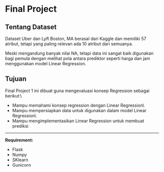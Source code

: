 # Final Project
## Tentang Dataset
Dataset Uber dan Lyft Boston, MA berasal dari Kaggle dan memiliki 57 atribut, tetapi yang paling relevan ada 10 atribut dari semuanya. 

Meski mengandung banyak nilai NA, tetapi data ini sangat baik digunakan bagi pemula dengan melihat pola antara prediktor seperti harga dan jam menggunakan model Linear Regression.

## Tujuan
Final Project 1 ini dibuat guna mengevaluasi konsep Regression sebagai berikut:\
* Mampu memahami konsep regression dengan Linear Regression\
* Mampu mempersiapkan data untuk digunakan dalam model Linear Regression\
* Mampu mengimplementasikan Linear Regression untuk membuat prediksi
---
**Requirement:** 
* Flask
* Numpy
* SKlearn
* Gunicorn